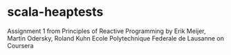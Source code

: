 scala-heaptests
===============

Assignment 1
from
Principles of Reactive Programming
by Erik Meijer, Martin Odersky, Roland Kuhn
Ecole Polytechnique Federale de Lausanne
on
Coursera

